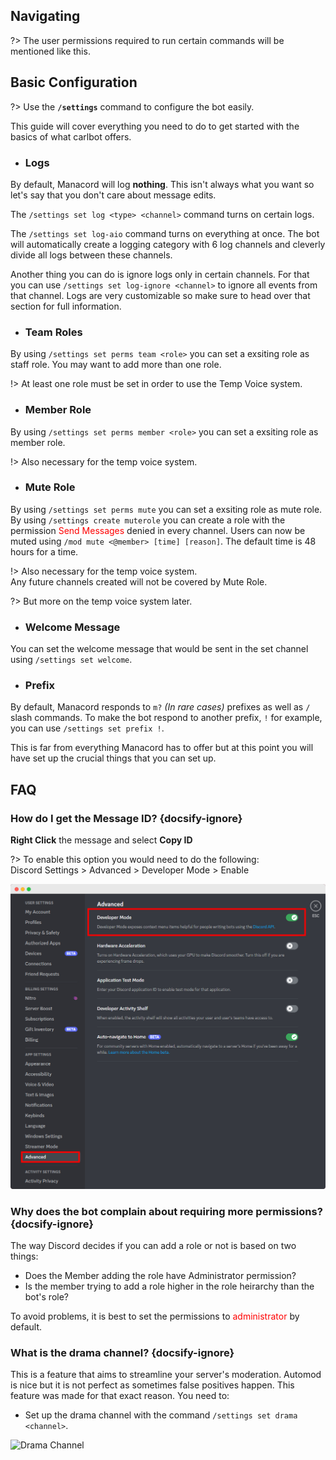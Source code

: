 ## Navigating
?> The user permissions required to run certain commands will be mentioned like <span class="user-permissions">this</span>.                                     


## Basic Configuration
?> Use the **`/settings`** command to configure the bot easily.

This guide will cover everything you need to do to get started with the basics of what carlbot offers.


+ ### Logs
By default, Manacord will log **nothing**. This isn't always what you want so let's say that you don't care about message edits.

The `/settings set log <type> <channel>` command turns on certain logs.

The `/settings set log-aio` command turns on everything at once. The bot will automatically create a logging category with 6 log channels and cleverly divide all logs between these channels.

Another thing you can do is ignore logs only in certain channels. For that you can use `/settings set log-ignore <channel>` to ignore all events from that channel. Logs are very customizable so make sure to head over that section for full information.


+ ### Team Roles
By using `/settings set perms team <role>` you can set a exsiting role as staff role. You may want to add more than one role.

!> At least one role must be set in order to use the Temp Voice system.

+ ### Member Role
By using `/settings set perms member <role>` you can set a exsiting role as member role.

!> Also necessary for the temp voice system.

+ ### Mute Role
By using `/settings set perms mute` you can set a exsiting role as mute role.
By using `/settings create muterole` you can create a role with the permission <span style="color: red;">Send Messages</span> denied in every channel. Users can now be muted using `/mod mute <@member> [time] [reason]`. The default time is 48 hours for a time.

!> Also necessary for the temp voice system.<br>
Any future channels created will not be covered by Mute Role.


?> But more on the temp voice system later.


+ ### Welcome Message
You can set the welcome message that would be sent in the set channel using `/settings set welcome`.


+ ### Prefix
By default, Manacord responds to `m?` *(In rare cases)* prefixes as well as `/` slash commands. To make the bot respond to another prefix, `!` for example, you can use `/settings set prefix !`.


This is far from everything Manacord has to offer but at this point you will have set up the crucial things that you can set up.


## FAQ

### How do I get the Message ID? {docsify-ignore}
**Right Click** the message and select **Copy ID**

?> To enable this option you would need to do the following:<br>
Discord Settings > Advanced > Developer Mode > Enable

![Discord ID](_images/faq_discordid.png ':size=75%')


### Why does the bot complain about requiring more permissions? {docsify-ignore}
The way Discord decides if you can add a role or not is based on two things:
* Does the Member adding the role have Administrator permission?
* Is the member trying to add a role higher in the role heirarchy than the bot's role?

To avoid problems, it is best to set the permissions to <span style="color: red;">administrator</span> by default.


### What is the drama channel? {docsify-ignore}
This is a feature that aims to streamline your server's moderation. Automod is nice but it is not perfect as sometimes false positives happen. This feature was made for that exact reason. You need to:
- Set up the drama channel with the command `/settings set drama <channel>`.

![Drama Channel](_images/faq_drama.png ':size=75%')
